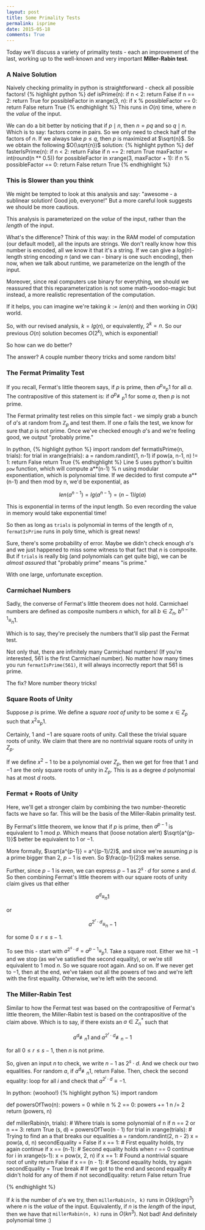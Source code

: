 ```yaml
---
layout: post
title: Some Primality Tests
permalink: isprime
date: 2015-05-18
comments: True
---
```


Today we'll discuss a variety of primality tests - each an improvement of the last, working up to the well-known and very important **Miller-Rabin test**.

### A Naive Solution
Naively checking primality in python is straightforward - check all possible factors!
{% highlight python %}
def isPrime(n):
    if n < 2: return False
    if n == 2: return True
    for possibleFactor in xrange(3, n):
        if x % possibleFactor == 0:
            return False
    return True
{% endhighlight %}
This runs in $O(n)$ time, where $n$ the *value* of the input.

We can do a bit better by noticing that if $p \mid n$, then $n = pq$ and so $q \mid n$. Which is to say: factors come in pairs. So we only need to check half of the factors of $n$. If we always take $p \leq q$, then $p$ is maximized at $\sqrt{n}$. So we obtain the following $O(\sqrt{n})$ solution:
{% highlight python %}
def fasterIsPrime(n):
    if n < 2: return False
    if n == 2: return True
    maxFactor = int(round(n ** 0.5))
    for possibleFactor in xrange(3, maxFactor + 1):
        if n % possibleFactor == 0:
            return False
    return True
{% endhighlight %}

### This is Slower than you think
We might be tempted to look at this analysis and say: "awesome - a sublinear solution! Good job, everyone!" But a more careful look suggests we should be more cautious.

This analysis is parameterized on the *value* of the input, rather than the *length* of the input.

What's the difference? Think of this way: in the RAM model of computation (our default model), all the inputs are strings. We don't really know how this number is encoded, all we know it that it's a string. If we can give a $log(n)$-length string encoding $n$ (and we can - binary is one such encoding), then now, when we talk about runtime, we parameterize on the length of the input.

Moreover, since real computers use binary for everything, we should we reassured that this reparameterization is not some math-voodoo-magic but instead, a more realistic representation of the computation.

If it helps, you can imagine we're taking $k := len(n)$ and then working in $O(k)$ world.

So, with our revised analysis, $k = lg(n)$, or equivalently, $2^k = n$.  So our previous $O(n)$ solution becomes $O(2^{k})$, which is exponential!

So how can we do better?

The answer? A couple number theory tricks and some random bits!

### The Fermat Primality Test

If you recall, Fermat's little theorem says, if $p$ is prime, then $a^p \equiv_p 1$ for all $a$. The contrapositive of this statement is: if $a^p \not\equiv_p 1$ for some $a$, then $p$ is not prime.

The Fermat primality test relies on this simple fact - we simply grab a bunch of $a$'s at random from $\mathbb{Z}_p$ and test them. If one $a$ fails the test, we know for sure that $p$ is not prime. Once we've checked enough $a$'s and we're feeling good, we output "probably prime."

In python,
{% highlight python %}
import random
def fermatIsPrime(n, trials):
    for trial in xrange(trials):
        a = random.randint(1, n-1)
        if pow(a, n-1, n) != 1:
            return False
    return True
{% endhighlight %}
Line 5 uses python's builtin $\texttt{pow}$ function, which will compute a\*\*(n-1) % n using modular exponentiation, which is polynomial time. If we decided to first compute a\*\*(n-1) and then mod by n, we'd be exponential, as

$$len(a^{n-1}) = lg(a^{n-1}) = (n-1)lg(a)$$

This is exponential in terms of the input length. So even recording the value in memory would take exponential time!

So then as long as $\texttt{trials}$ is polynomial in terms of the length of $n$, $\texttt{fermatIsPrime}$ runs in poly time, which is great news!

Sure, there's some probability of error. Maybe we didn't check enough $a$'s and we just happened to miss some witness to that fact that $n$ is composite. But if $\texttt{trials}$ is really big (and polynomials can get quite big), we can be *almost assured* that "probably prime" means "is prime."

With one large, unfortunate exception.

### Carmichael Numbers

Sadly, the converse of Fermat's little theorem does not hold. Carmichael numbers are defined as composite numbers $n$ which, for all $b \in Z_n$, $b^{n-1} \equiv_n 1$.

Which is to say, they're precisely the numbers that'll slip past the Fermat test.

Not only that, there are infinitely many Carmichael numbers! (If you're interested, 561 is the first Carmichael number). No matter how many times you run $\texttt{fermatIsPrime(561)}$, it will always incorrectly report that 561 is prime.

The fix? More number theory tricks!

### Square Roots of Unity

Suppose $p$ is prime. We define a *square root of unity* to be some $x \in Z_p$ such that $x^2 \equiv_p 1$.

Certainly, $1$ and $-1$ are square roots of unity. Call these the trivial square roots of unity. We claim that there are no nontrivial square roots of unity in $Z_p$.

If we define $x^2 - 1$ to be a polynomial over $Z_p$, then we get for free that $1$ and $-1$ are the only square roots of unity in $Z_p$. This is as a degree $d$ polynomial has at most $d$ roots.

### Fermat + Roots of Unity

Here, we'll get a stronger claim by combining the two number-theoretic facts we have so far. This will be the basis of the Miller-Rabin primality test.

By Fermat's little theorem, we know that if $p$ is prime, then $a^{p-1}$ is equivalent to $1$ mod $p$. Which means that (loose notation alert) $\sqrt{a^{p-1}}$ better be equivalent to $1$ or $-1$.

More formally, $\sqrt{a^{p-1}} = a^{(p-1)/2}$, and since we're assuming $p$ is a prime bigger than 2, $p-1$ is even. So $\frac{p-1}{2}$ makes sense.

Further, since $p-1$ is even, we can express $p-1$ as $2^s \cdot d$ for some $s$ and $d$. So then combining Fermat's little theorem with our square roots of unity claim gives us that either

$$a^{d} \equiv_n 1$$

or

$$a^{2^r \cdot d} \equiv_n -1$$

for some $0 \leq r \leq s-1$.

To see this - start with $a^{2^s \cdot d} = a^{p-1} \equiv_p 1$. Take a square root. Either we hit $-1$ and we stop (as we've satisfied the second equality), or we're still equivalent to $1$ mod $n$. So we square root again. And so on. If we never get to $-1$, then at the end, we've taken out all the powers of two and we're left with the first equality. Otherwise, we're left with the second.

### The Miller-Rabin Test

Similar to how the Fermat test was based on the contrapositive of Fermat's little theorem, the Miller-Rabin test is based on the contrapositive of the claim above. Which is to say, if there exists an $a \in Z_n^*$ such that

$$a^d \not\equiv_n 1 \text{ and } a^{2^r \cdot d} \not\equiv_n -1$$

for all $0 \leq r \leq s - 1$, then $n$ is not prime.

So, given an input $n$ to check, we write $n-1$ as $2^s\cdot d$. And we check our two equalities. For random $a$, if $a^d \not\equiv_n 1$, return False. Then, check the second equality: loop for all $i$ and check that $a^{2^i\cdot d} \equiv -1$.

In python: (woohoo!)
{% highlight python %}
import random

def powersOfTwo(n):
    powers = 0
    while n % 2 == 0:
        powers += 1
        n /= 2
    return (powers, n)

def millerRabin(n, trials):
    # Where trials is some polynomial of n
    if n == 2 or n == 3: return True
    (s, d) = powersOfTwo(n - 1)
    for trial in xrange(trials):
        # Trying to find an a that breaks our equalities
        a = random.randint(2, n - 2)
        x = pow(a, d, n)
        secondEquality = False
        if x == 1:
            # First equality holds, try again
            continue
        if x == (n-1):
            # Second equality holds when r == 0
            continue
        for i in xrange(s-1):
            x = pow(x, 2, n)
            if x == 1:
                # Found a nontrivial square root of unity
                return False
            if x == (n - 1):
                # Second equality holds, try again
                secondEquality = True
                break
        # If we got to the end and second equality
        # didn't hold for any of them
        if not secondEquality: return False
    return True


{% endhighlight %}

If $k$ is the number of $a$'s we try, then $\texttt{millerRabin(n, k)}$ runs in $O(k(logn)^3)$ where $n$ is the *value* of the input. Equivalently, if $n$ is the *length* of the input, then we have that $\texttt{millerRabin(n, k)}$ runs in $O(kn^3)$. Not bad! And definitely polynomial time :)
